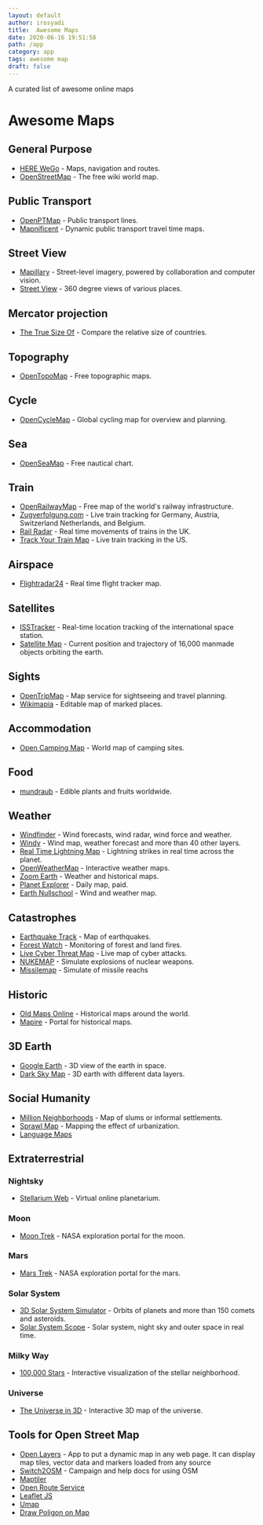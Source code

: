 ```yaml
---
layout: default
author: irosyadi
title:  Awesome Maps
date: 2020-06-16 19:51:58
path: /app
category: app
tags: awesome map
draft: false
---
```


 A curated list of awesome online maps

# Awesome Maps

## General Purpose

- [HERE WeGo](https://wego.here.com/) - Maps, navigation and routes.
- [OpenStreetMap](https://www.openstreetmap.org/) - The free wiki world map.

## Public Transport

- [OpenPTMap](http://openptmap.org/) - Public transport lines.
- [Mapnificent](https://www.mapnificent.net/) - Dynamic public transport travel time maps.

## Street View

- [Mapillary](https://www.mapillary.com/app/) - Street-level imagery, powered by collaboration and computer vision.
- [Street View](https://www.google.com/maps/) - 360 degree views of various places.

## Mercator projection

- [The True Size Of](https://thetruesize.com/) - Compare the relative size of countries.

## Topography

- [OpenTopoMap](https://opentopomap.org/) - Free topographic maps.

## Cycle

- [OpenCycleMap](https://www.opencyclemap.org/) - Global cycling map for overview and planning.

## Sea

- [OpenSeaMap](https://map.openseamap.org/) - Free nautical chart.

## Train

- [OpenRailwayMap](https://www.openrailwaymap.org/) - Free map of the world's railway infrastructure.
- [Zugverfolgung.com](https://www.zugverfolgung.com/) - Live train tracking for Germany, Austria, Switzerland Netherlands, and Belgium.
- [Rail Radar](http://raildar.co.uk/radar.html) - Real time movements of trains in the UK.
- [Track Your Train Map](https://www.amtrak.com/track-your-train.html) - Live train tracking in the US.

## Airspace

- [Flightradar24](https://www.flightradar24.com/) - Real time flight tracker map.

## Satellites

- [ISSTracker](http://www.isstracker.com/) - Real-time location tracking of the international space station.
- [Satellite Map](https://maps.esri.com/rc/sat2/index.html) - Current position and trajectory of 16,000 manmade objects orbiting the earth.

## Sights

- [OpenTripMap](https://opentripmap.com/) - Map service for sightseeing and travel planning.
- [Wikimapia](https://wikimapia.org/) - Editable map of marked places.

## Accommodation

- [Open Camping Map](https://opencampingmap.org) - World map of camping sites.

## Food

- [mundraub](https://mundraub.org/map) - Edible plants and fruits worldwide.

## Weather

- [Windfinder](https://www.windfinder.com/) - Wind forecasts, wind radar, wind force and weather.
- [Windy](https://www.windy.com/) - Wind map, weather forecast and more than 40 other layers.
- [Real Time Lightning Map](https://www.lightningmaps.org/) - Lightning strikes in real time across the planet.
- [OpenWeatherMap](https://openweathermap.org/weathermap) - Interactive weather maps.
- [Zoom Earth](https://zoom.earth/) - Weather and historical maps.
- [Planet Explorer](https://www.planet.com/explorer/) - Daily map, paid.
- [Earth Nullschool](https://earth.nullschool.net/) - Wind and weather map.

## Catastrophes

- [Earthquake Track](https://earthquaketrack.com/) - Map of earthquakes.
- [Forest Watch](https://fires.globalforestwatch.org/map) - Monitoring of forest and land fires.
- [Live Cyber Threat Map](https://threatmap.checkpoint.com/) - Live map of cyber attacks.
- [NUKEMAP](https://nuclearsecrecy.com/nukemap/) - Simulate explosions of nuclear weapons.
- [Missilemap](https://nuclearsecrecy.com/missilemap/) - Simulate of missile reachs

## Historic

- [Old Maps Online](https://www.oldmapsonline.org) - Historical maps around the world.
- [Mapire](https://mapire.eu/) - Portal for historical maps.

## 3D Earth

- [Google Earth](https://earth.google.com/web/) - 3D view of the earth in space.
- [Dark Sky Map](https://maps.darksky.net/?3d) - 3D earth with different data layers.

## Social Humanity
- [Million Neighborhoods](https://millionneighborhoods.org/) - Map of slums or informal settlements.
- [Sprawl Map](https://sprawlmap.org/) - Mapping the effect of urbanization.
- [Language Maps](http://langscape.umd.edu/map.php)

## Extraterrestrial

### Nightsky

- [Stellarium Web](https://stellarium-web.org/) - Virtual online planetarium.

### Moon

- [Moon Trek](https://trek.nasa.gov/moon/) - NASA exploration portal for the moon.

### Mars

- [Mars Trek](https://trek.nasa.gov/mars/) - NASA exploration portal for the mars.

### Solar System

- [3D Solar System Simulator](https://theskylive.com/3dsolarsystem) - Orbits of planets and more than 150 comets and asteroids.
- [Solar System Scope](https://www.solarsystemscope.com/) - Solar system, night sky and outer space in real time.

### Milky Way

- [100,000 Stars](https://stars.chromeexperiments.com/) - Interactive visualization of the stellar neighborhood.

### Universe

- [The Universe in 3D](https://in-the-sky.org/ngc3d.php) - Interactive 3D map of the universe.


## Tools for Open Street Map
- [Open Layers](https://openlayers.org/) -  App to put a dynamic map in any web page. It can display map tiles, vector data and markers loaded from any source
- [Switch2OSM](https://switch2osm.org/) - Campaign and help docs for using OSM
- [Maptiler](http://maptiler.com/maps)
- [Open Route Service](https://maps.openrouteservice.org/directions)
- [Leaflet JS](https://leafletjs.com/)
- [Umap](https://umap.openstreetmap.fr/en/)
- [Draw Poligon on Map](https://www.keene.edu/campus/maps/tool/)